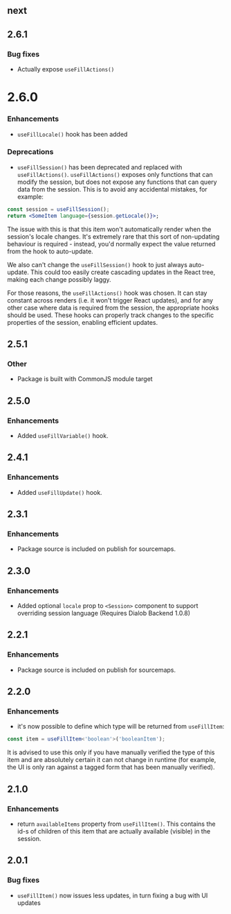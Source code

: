 ## next

## 2.6.1
### Bug fixes
- Actually expose `useFillActions()`

# 2.6.0
### Enhancements
- `useFillLocale()` hook has been added

### Deprecations
- `useFillSession()` has been deprecated and replaced with `useFillActions()`. `useFillActions()` exposes only functions that can modify the session, but does not expose any functions that can query data from the session. This is to avoid any accidental mistakes, for example:

```jsx
const session = useFillSession();
return <SomeItem language={session.getLocale()}>;
```

The issue with this is that this item won't automatically render when the session's locale changes. It's extremely rare that this sort of non-updating behaviour is required - instead, you'd normally expect the value returned from the hook to auto-update.

We also can't change the `useFillSession()` hook to just always auto-update. This could too easily create cascading updates in the React tree, making each change possibly laggy.

For those reasons, the `useFillActions()` hook was chosen. It can stay constant across renders (i.e. it won't trigger React updates), and for any other case where data is required from the session, the appropriate hooks should be used. These hooks can properly track changes to the specific properties of the session, enabling efficient updates.

## 2.5.1
### Other
- Package is built with CommonJS module target

## 2.5.0
### Enhancements
- Added `useFillVariable()` hook.

## 2.4.1
### Enhancements
- Added `useFillUpdate()` hook.

## 2.3.1
### Enhancements
- Package source is included on publish for sourcemaps.

## 2.3.0
### Enhancements
-  Added optional `locale` prop to `<Session>` component to support overriding session language (Requires Dialob Backend 1.0.8)

## 2.2.1
### Enhancements
- Package source is included on publish for sourcemaps.

## 2.2.0
### Enhancements
- it's now possible to define which type will be returned from `useFillItem`:
```ts
const item = useFillItem<'boolean'>('booleanItem');
```
It is advised to use this only if you have manually verified the type of this item and are absolutely
certain it can not change in runtime (for example, the UI is only ran against a tagged form that
has been manually verified).

## 2.1.0
### Enhancements
- return `availableItems` property from `useFillItem()`. This contains the id-s of children of this
item that are actually available (visible) in the session.

## 2.0.1
### Bug fixes
- `useFillItem()` now issues less updates, in turn fixing a bug with UI updates
